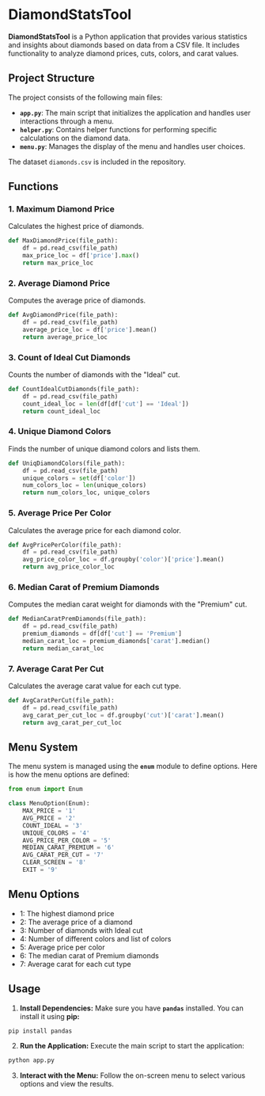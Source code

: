 # DiamondStatsTool

**DiamondStatsTool** is a Python application that provides various statistics and insights about diamonds based on data from a CSV file. It includes functionality to analyze diamond prices, cuts, colors, and carat values.

## Project Structure

The project consists of the following main files:

- **`app.py`**: The main script that initializes the application and handles user interactions through a menu.
- **`helper.py`**: Contains helper functions for performing specific calculations on the diamond data.
- **`menu.py`**: Manages the display of the menu and handles user choices.

The dataset `diamonds.csv` is included in the repository.

## Functions

### 1. Maximum Diamond Price

Calculates the highest price of diamonds.

```python
def MaxDiamondPrice(file_path):
    df = pd.read_csv(file_path)
    max_price_loc = df['price'].max()
    return max_price_loc
```
### 2. Average Diamond Price

Computes the average price of diamonds.

```python
def AvgDiamondPrice(file_path):
    df = pd.read_csv(file_path)
    average_price_loc = df['price'].mean()
    return average_price_loc
```

### 3. Count of Ideal Cut Diamonds

Counts the number of diamonds with the "Ideal" cut.

```python
def CountIdealCutDiamonds(file_path):
    df = pd.read_csv(file_path)
    count_ideal_loc = len(df[df['cut'] == 'Ideal'])
    return count_ideal_loc
```

### 4. Unique Diamond Colors

Finds the number of unique diamond colors and lists them.

```python
def UniqDiamondColors(file_path):
    df = pd.read_csv(file_path)
    unique_colors = set(df['color'])
    num_colors_loc = len(unique_colors)
    return num_colors_loc, unique_colors
```

### 5. Average Price Per Color

Calculates the average price for each diamond color.

```python
def AvgPricePerColor(file_path):
    df = pd.read_csv(file_path)
    avg_price_color_loc = df.groupby('color')['price'].mean()
    return avg_price_color_loc
```

### 6. Median Carat of Premium Diamonds

Computes the median carat weight for diamonds with the "Premium" cut.

```python
def MedianCaratPremDiamonds(file_path):
    df = pd.read_csv(file_path)
    premium_diamonds = df[df['cut'] == 'Premium']
    median_carat_loc = premium_diamonds['carat'].median()
    return median_carat_loc
```

### 7. Average Carat Per Cut

Calculates the average carat value for each cut type.

```python
def AvgCaratPerCut(file_path):
    df = pd.read_csv(file_path)
    avg_carat_per_cut_loc = df.groupby('cut')['carat'].mean()
    return avg_carat_per_cut_loc
```
## Menu System

The menu system is managed using the **`enum`** module to define options. Here is how the menu options are defined:

```python
from enum import Enum

class MenuOption(Enum):
    MAX_PRICE = '1'
    AVG_PRICE = '2'
    COUNT_IDEAL = '3'
    UNIQUE_COLORS = '4'
    AVG_PRICE_PER_COLOR = '5'
    MEDIAN_CARAT_PREMIUM = '6'
    AVG_CARAT_PER_CUT = '7'
    CLEAR_SCREEN = '8'
    EXIT = '9'
```

## Menu Options

* 1: The highest diamond price
* 2: The average price of a diamond
* 3: Number of diamonds with Ideal cut
* 4: Number of different colors and list of colors
* 5: Average price per color
* 6: The median carat of Premium diamonds
* 7: Average carat for each cut type

## Usage
1. **Install Dependencies:** Make sure you have **`pandas`** installed. You can install it using **pip:**


```Python
pip install pandas
```

2. **Run the Application:** Execute the main script to start the application:


```Python
python app.py
```

3. **Interact with the Menu:** Follow the on-screen menu to select various options and view the results.

